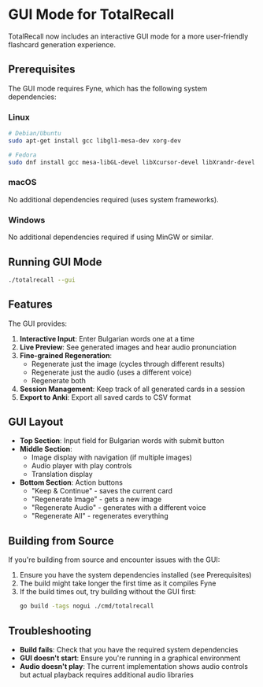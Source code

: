 # GUI Mode for TotalRecall

TotalRecall now includes an interactive GUI mode for a more user-friendly flashcard generation experience.

## Prerequisites

The GUI mode requires Fyne, which has the following system dependencies:

### Linux
```bash
# Debian/Ubuntu
sudo apt-get install gcc libgl1-mesa-dev xorg-dev

# Fedora
sudo dnf install gcc mesa-libGL-devel libXcursor-devel libXrandr-devel libXinerama-devel libXi-devel libXxf86vm-devel
```

### macOS
No additional dependencies required (uses system frameworks).

### Windows
No additional dependencies required if using MinGW or similar.

## Running GUI Mode

```bash
./totalrecall --gui
```

## Features

The GUI provides:

1. **Interactive Input**: Enter Bulgarian words one at a time
2. **Live Preview**: See generated images and hear audio pronunciation
3. **Fine-grained Regeneration**: 
   - Regenerate just the image (cycles through different results)
   - Regenerate just the audio (uses a different voice)
   - Regenerate both
4. **Session Management**: Keep track of all generated cards in a session
5. **Export to Anki**: Export all saved cards to CSV format

## GUI Layout

- **Top Section**: Input field for Bulgarian words with submit button
- **Middle Section**: 
  - Image display with navigation (if multiple images)
  - Audio player with play controls
  - Translation display
- **Bottom Section**: Action buttons
  - "Keep & Continue" - saves the current card
  - "Regenerate Image" - gets a new image
  - "Regenerate Audio" - generates with a different voice
  - "Regenerate All" - regenerates everything

## Building from Source

If you're building from source and encounter issues with the GUI:

1. Ensure you have the system dependencies installed (see Prerequisites)
2. The build might take longer the first time as it compiles Fyne
3. If the build times out, try building without the GUI first:
   ```bash
   go build -tags nogui ./cmd/totalrecall
   ```

## Troubleshooting

- **Build fails**: Check that you have the required system dependencies
- **GUI doesn't start**: Ensure you're running in a graphical environment
- **Audio doesn't play**: The current implementation shows audio controls but actual playback requires additional audio libraries